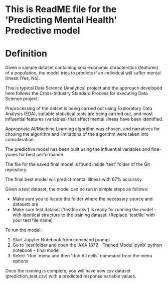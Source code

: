 # This is ReadME file for the 'Predicting Mental Health' Predective model

# Definition
Given a sample dataset containing soci-economic chracterstics (features) of a population, the model tries to predicts
if an individual will suffer mental illness (Yes, No).

This is typical Data Science (Analytics) project and the approach developed here follows the Cross-Industry Standard Process 
for executing Data Science project.

Preprocessing of the datset is being carried out using Exploratory Data Analysis (EDA), suitable statistical tests are being carried out,
and most influential features (variables) that affect mental illness have been identified.

Appropriate AI/Machine Learning algorithm was chosen, and narratives for chosing the algorithm and limitations of the algorithm
were taken into consideration.

The predictive model has been built using the influential variables and fine-yunes for best performance.

The file for the saved final model is found inside 'test' folder of the Git repository.

The final best model will predict mental illness with 67% accuracy.

Given a test dataset, the model can be run in simple steps as follows:

 - Make sure you to locate the folder where the necessary source and datasets are
 - Make sure test dataset ('testfile.csv') is ready for running the model - with identical structure to the training dataset.
(Replace 'testfile' with your test file name)

To run the model:

1. Start Jupyter Notebook from command prompt
2. Go to 'test'folder and open the 'AXA 1872 - Trained Model.ipynb' python notebook - final model
4. Select 'Run' menu and then 'Run All cells' command from the menu options
 
Once the running is complete, you will have new csv dataset (prediction_test.csv) with a predicted response variable values.
 
